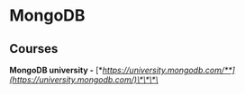# MongoDB

## Courses

**MongoDB university -** [**https://university.mongodb.com/**](https://university.mongodb.com/)\*\*\*\*

